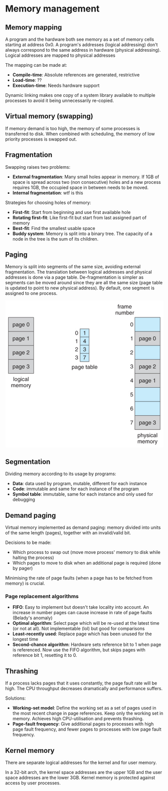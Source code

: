 # Memory management

## Memory mapping
A program and the hardware both see memory as a set of memory cells starting at address 0x0. A program's addresses (logical addressing) don't always correspond to the same address in hardware (physical addressing). Logical addresses are mapped to physical addresses

The mapping can be made at:
* **Compile-time**: Absolute references are generated, restrictive
* **Load-time**: ??
* **Execution-time**: Needs hardware support

Dynamic linking makes one copy of a system library available to multiple processes to avoid it being unnecessarily re-copied.

## Virtual memory (swapping)
If memory demand is too high, the memory of some processes is transferred to disk. When combined with scheduling, the memory of low priority processes is swapped out.

## Fragmentation
Swapping raises two problems:
* **External fragmentation**: Many small holes appear in memory. If 1GB of space is spread across two (non consecutive) holes and a new process requires 1GB, the occupied space in between needs to be moved.
* **Internal fragmentation**: wtf is this

Strategies for choosing holes of memory:
* **First-fit**: Start from beginning and use first available hole
* **Rotating first-fit**: Like first-fit but start from last assigned part of memory
* **Best-fit**: Find the smallest usable space
* **Buddy system**: Memory is split into a binary tree. The capacity of a node in the tree is the sum of its children.

## Paging
Memory is split into segments of the same size, avoiding external fragmentation. The translation between logical addresses and physical addresses is done via a page table. De-fragmentation is simpler as segments can be moved around since they are all the same size (page table is updated to point to new physical address). By default, one segment is assigned to one process.

![Paging structure](paging.jpg)

## Segmentation
Dividing memory according to its usage by programs:
* **Data**: data used by program, mutable, different for each instance
* **Code**: immutable and same for each instance of the program
* **Symbol table**: immutable, same for each instance and only used for debugging

## Demand paging
Virtual memory implemented as demand paging: memory divided into units of the same length (pages), together with an invalid/valid bit.

Decisions to be made:
* Which process to swap out (move move process' memory to disk while halting the process)
* Which pages to move to disk when an additional page is required (done by pager)

Minimising the rate of page faults (when a page has to be fetched from memory) is crucial.

### Page replacement algorithms
* **FIFO**: Easy to implement but doesn't take locality into account. An increase in number pages can cause increase in rate of page faults (Belady's anomaly)
* **Optimal algorithm**: Select page which will be re-used at the latest time (or not at all). Not implementable (lol) but good for comparisons
* **Least-recently used**: Replace page which has been unused for the longest time
* **Second-chance algorithm**: Hardware sets reference bit to 1 when page is referenced. Now use the FIFO algorithm, but skips pages with reference bit 1, resetting it to 0.

## Thrashing
If a process lacks pages that it uses constantly, the page fault rate will be high. The CPU throughput decreases dramatically and performance suffers.

Solutions:
* **Working-set model**: Define the working set as a set of pages used in the most recent change in page references. Keep only the working set in memory. Achieves high CPU-utilisation and prevents thrashing.
* **Page-fault frequency**: Give additional pages to processes with high page fault frequency, and fewer pages to processes with low page fault frequency.

## Kernel memory
There are separate logical addresses for the kernel and for user memory.

In a 32-bit arch, the kernel space addresses are the upper 1GB and the user space addresses are the lower 3GB. Kernel memory is protected against access by user processes.

